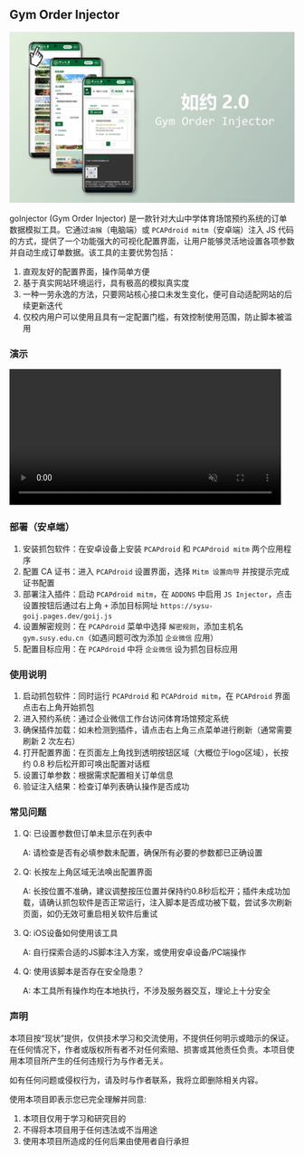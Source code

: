 ## Gym Order Injector

![goInjector](assets/goInjector.jpg)

goInjector (Gym Order Injector) 是一款针对大山中学体育场馆预约系统的订单数据模拟工具。它通过`油猴`（电脑端）或 `PCAPdroid mitm`（安卓端）注入 JS 代码的方式，提供了一个功能强大的可视化配置界面，让用户能够灵活地设置各项参数并自动生成订单数据。该工具的主要优势包括：

1. 直观友好的配置界面，操作简单方便
2. 基于真实网站环境运行，具有极高的模拟真实度
3. 一种一劳永逸的方法，只要网站核心接口未发生变化，便可自动适配网站的后续更新迭代
4. 仅校内用户可以使用且具有一定配置门槛，有效控制使用范围，防止脚本被滥用

### 演示

<video src="https://github.com/user-attachments/assets/813ba0b6-da39-4d1e-802e-a52d6d1bd139" controls="controls" muted="muted" style="max-height:320px; min-height: 240px"></video>

### 部署（安卓端）

1. 安装抓包软件：在安卓设备上安装 `PCAPdroid` 和 `PCAPdroid mitm` 两个应用程序
2. 配置 CA 证书：进入 `PCAPdroid` 设置界面，选择 `Mitm 设置向导` 并按提示完成证书配置
3. 部署注入插件：启动 `PCAPdroid mitm`，在 `ADDONS` 中启用 `JS Injector`，点击设置按钮后通过右上角 `+` 添加目标网址 `https://sysu-goij.pages.dev/goij.js`
4. 设置解密规则：在 `PCAPdroid` 菜单中选择 `解密规则`，添加主机名 `gym.susy.edu.cn`（如遇问题可改为添加 `企业微信` 应用）
5. 配置目标应用：在 `PCAPdroid` 中将 `企业微信` 设为抓包目标应用

### 使用说明

1. 启动抓包软件：同时运行 `PCAPdroid` 和 `PCAPdroid mitm`，在 `PCAPdroid` 界面点击右上角开始抓包
2. 进入预约系统：通过企业微信工作台访问体育场馆预定系统
3. 确保插件加载：如未检测到插件，请点击右上角三点菜单进行刷新（通常需要刷新 2 次左右）
4. 打开配置界面：在页面左上角找到透明按钮区域（大概位于logo区域），长按约 0.8 秒后松开即可唤出配置对话框
5. 设置订单参数：根据需求配置相关订单信息
6. 验证注入结果：检查订单列表确认操作是否成功

### 常见问题

1. Q: 已设置参数但订单未显示在列表中
   
   A: 请检查是否有必填参数未配置，确保所有必要的参数都已正确设置

2. Q: 长按左上角区域无法唤出配置界面
   
   A: 长按位置不准确，建议调整按压位置并保持约0.8秒后松开；插件未成功加载，请确认抓包软件是否正常运行，注入脚本是否成功被下载，尝试多次刷新页面，如仍无效可重启相关软件后重试

3. Q: iOS设备如何使用该工具
   
   A: 自行探索合适的JS脚本注入方案，或使用安卓设备/PC端操作

4. Q: 使用该脚本是否存在安全隐患？
   
   A: 本工具所有操作均在本地执行，不涉及服务器交互，理论上十分安全

### 声明

本项目按“现状”提供，仅供技术学习和交流使用，不提供任何明示或暗示的保证。在任何情况下，作者或版权所有者不对任何索赔、损害或其他责任负责。本项目使用本项目所产生的任何违规行为与作者无关。

如有任何问题或侵权行为，请及时与作者联系，我将立即删除相关内容。

使用本项目即表示您已完全理解并同意:

1. 本项目仅用于学习和研究目的
2. 不得将本项目用于任何违法或不当用途
3. 使用本项目所造成的任何后果由使用者自行承担
